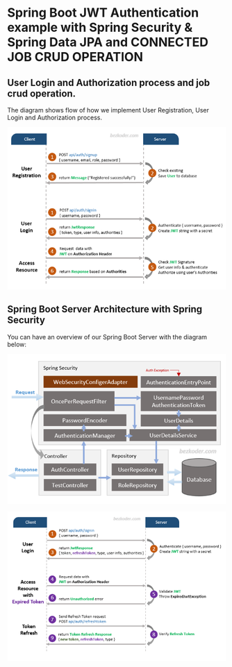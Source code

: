 # Spring Boot JWT Authentication example with Spring Security & Spring Data JPA and CONNECTED JOB CRUD OPERATION

##  User Login and Authorization process and job crud operation.
The diagram shows flow of how we implement User Registration, User Login and Authorization process.

![spring-boot-jwt-authentication-spring-security-flow](spring-boot-jwt-authentication-spring-security-flow.png)

## Spring Boot Server Architecture with Spring Security
You can have an overview of our Spring Boot Server with the diagram below:

![spring-boot-jwt-authentication-spring-security-architecture](spring-boot-jwt-authentication-spring-security-architecture.png)



![spring-boot-refresh-token-jwt-example-flow](spring-boot-refresh-token-jwt-example-flow.png)


